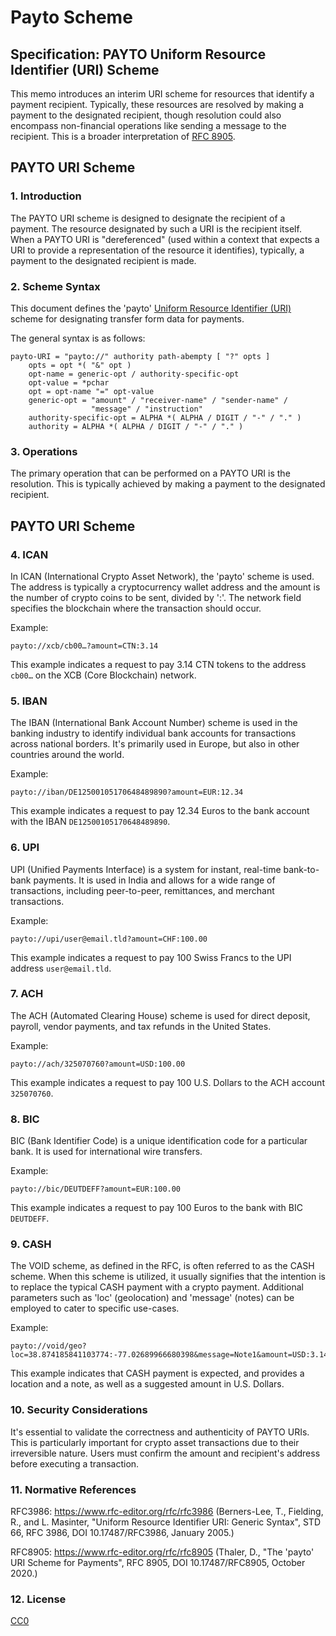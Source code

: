 # Payto Scheme

## Specification: PAYTO Uniform Resource Identifier (URI) Scheme

This memo introduces an interim URI scheme for resources that identify a payment recipient. Typically, these resources are resolved by making a payment to the designated recipient, though resolution could also encompass non-financial operations like sending a message to the recipient. This is a broader interpretation of [RFC 8905][RFC8905].

## PAYTO URI Scheme

### 1. Introduction

The PAYTO URI scheme is designed to designate the recipient of a payment. The resource designated by such a URI is the recipient itself. When a PAYTO URI is "dereferenced" (used within a context that expects a URI to provide a representation of the resource it identifies), typically, a payment to the designated recipient is made.

### 2. Scheme Syntax

This document defines the 'payto' [Uniform Resource Identifier (URI)][RFC3986] scheme for designating transfer form data for payments.

The general syntax is as follows:
```
payto-URI = "payto://" authority path-abempty [ "?" opts ]
    opts = opt *( "&" opt )
    opt-name = generic-opt / authority-specific-opt
    opt-value = *pchar
    opt = opt-name "=" opt-value
    generic-opt = "amount" / "receiver-name" / "sender-name" /
                  "message" / "instruction"
    authority-specific-opt = ALPHA *( ALPHA / DIGIT / "-" / "." )
    authority = ALPHA *( ALPHA / DIGIT / "-" / "." )
```

### 3. Operations

The primary operation that can be performed on a PAYTO URI is the resolution. This is typically achieved by making a payment to the designated recipient.

## PAYTO URI Scheme

### 4. ICAN

In ICAN (International Crypto Asset Network), the 'payto' scheme is used. The address is typically a cryptocurrency wallet address and the amount is the number of crypto coins to be sent, divided by ':'. The network field specifies the blockchain where the transaction should occur.

Example:
```
payto://xcb/cb00…?amount=CTN:3.14
```
This example indicates a request to pay 3.14 CTN tokens to the address `cb00…` on the XCB (Core Blockchain) network.

### 5. IBAN

The IBAN (International Bank Account Number) scheme is used in the banking industry to identify individual bank accounts for transactions across national borders. It's primarily used in Europe, but also in other countries around the world.

Example:
```
payto://iban/DE12500105170648489890?amount=EUR:12.34
```
This example indicates a request to pay 12.34 Euros to the bank account with the IBAN `DE12500105170648489890`.

### 6. UPI

UPI (Unified Payments Interface) is a system for instant, real-time bank-to-bank payments. It is used in India and allows for a wide range of transactions, including peer-to-peer, remittances, and merchant transactions.

Example:
```
payto://upi/user@email.tld?amount=CHF:100.00
```
This example indicates a request to pay 100 Swiss Francs to the UPI address `user@email.tld`.

### 7. ACH

The ACH (Automated Clearing House) scheme is used for direct deposit, payroll, vendor payments, and tax refunds in the United States.

Example:
```
payto://ach/325070760?amount=USD:100.00
```
This example indicates a request to pay 100 U.S. Dollars to the ACH account `325070760`.

### 8. BIC

BIC (Bank Identifier Code) is a unique identification code for a particular bank. It is used for international wire transfers.

Example:
```
payto://bic/DEUTDEFF?amount=EUR:100.00
```
This example indicates a request to pay 100 Euros to the bank with BIC `DEUTDEFF`.

### 9. CASH

The VOID scheme, as defined in the RFC, is often referred to as the CASH scheme. When this scheme is utilized, it usually signifies that the intention is to replace the typical CASH payment with a crypto payment. Additional parameters such as 'loc' (geolocation) and 'message' (notes) can be employed to cater to specific use-cases.

Example:
```
payto://void/geo?loc=38.874185841103774:-77.02689966680398&message=Note1&amount=USD:3.14
```
This example indicates that CASH payment is expected, and provides a location and a note, as well as a suggested amount in U.S. Dollars.

### 10. Security Considerations

It's essential to validate the correctness and authenticity of PAYTO URIs. This is particularly important for crypto asset transactions due to their irreversible nature. Users must confirm the amount and recipient's address before executing a transaction.

### 11. Normative References

[RFC3986]: https://www.rfc-editor.org/rfc/rfc3986 (Berners-Lee, T., Fielding, R., and L. Masinter, "Uniform Resource Identifier URI: Generic Syntax", STD 66, RFC 3986, DOI 10.17487/RFC3986, January 2005.)

RFC3986: https://www.rfc-editor.org/rfc/rfc3986 (Berners-Lee, T., Fielding, R., and L. Masinter, "Uniform Resource Identifier URI: Generic Syntax", STD 66, RFC 3986, DOI 10.17487/RFC3986, January 2005.)

[RFC8905]: https://www.rfc-editor.org/rfc/rfc8905 (Thaler, D., "The 'payto' URI Scheme for Payments", RFC 8905, DOI 10.17487/RFC8905, October 2020.)

RFC8905: https://www.rfc-editor.org/rfc/rfc8905 (Thaler, D., "The 'payto' URI Scheme for Payments", RFC 8905, DOI 10.17487/RFC8905, October 2020.)

### 12. License

[CC0](https://creativecommons.org/share-your-work/public-domain/cc0/)
